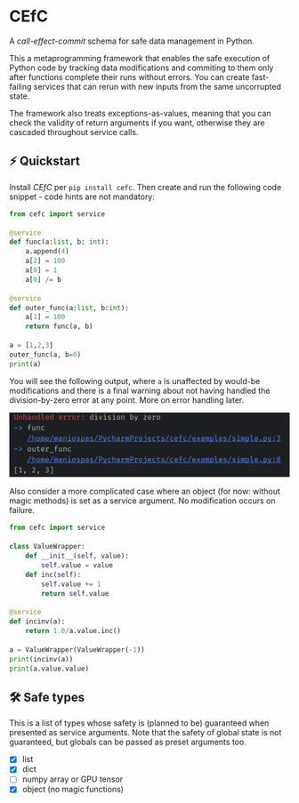 # CEfC

A *call-effect-commit* schema for safe data management in Python.

This a metaprogramming framework that enables the safe execution
of Python code by tracking data modifications and commiting to them
only after functions complete their runs without errors. You can 
create fast-failing services that can rerun with new inputs from the
same uncorrupted state. 

The framework also treats exceptions-as-values, meaning that you can
check the validity of return arguments if you want, otherwise they
are cascaded throughout service calls.


## :zap: Quickstart

Install *CEfC* per `pip install cefc`. Then create and run the
following code snippet - code hints are not mandatory:

```python
from cefc import service

@service
def func(a:list, b: int):
    a.append(4)
    a[2] = 100
    a[0] = 1
    a[0] /= b

@service
def outer_func(a:list, b:int):
    a[1] = 100
    return func(a, b)

a = [1,2,3]
outer_func(a, b=0)
print(a)
```

You will see the following output, where `a` is unaffected by would-be
modifications and there is a final warning about not having handled the
division-by-zero error at any point. More on error handling later.

![Error example](docs/error.png)


Also consider a more complicated case where an object (for now:
without magic methods) is set as a service argument. No modification
occurs on failure.

```python
from cefc import service

class ValueWrapper:
    def __init__(self, value):
        self.value = value
    def inc(self):
        self.value += 1
        return self.value

@service
def incinv(a):
    return 1.0/a.value.inc()

a = ValueWrapper(ValueWrapper(-1))
print(incinv(a))
print(a.value.value)
```


## :hammer_and_wrench: Safe types

This is a list of types whose safety is (planned to be) guaranteed 
when presented as service arguments. Note that the safety of global state 
is not guaranteed, but globals can be passed as preset arguments too.

- [x] list
- [x] dict
- [ ] numpy array or GPU tensor
- [x] object (no magic functions)